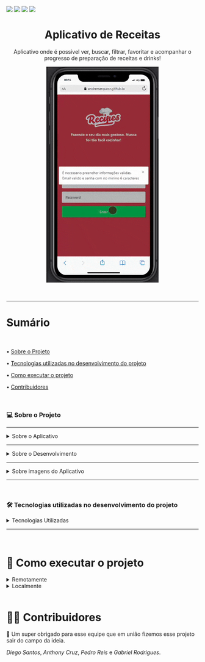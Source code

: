 <img src="https://img.shields.io/github/issues/andremarquezz/ProjetoAppReceitas"/> <img src="https://img.shields.io/github/forks/andremarquezz/ProjetoAppReceitas"/> <img src="https://img.shields.io/github/stars/andremarquezz/ProjetoAppReceitas"/> <img src="https://img.shields.io/github/license/andremarquezz/ProjetoAppReceitas"/>

<h1 align="center">Aplicativo de Receitas</h1>
<p align="center">Aplicativo onde é possivel ver, buscar, filtrar, favoritar e acompanhar o progresso de preparação de receitas e drinks!</p>
<p align="center"> 
  <img src="src/images/app.gif">
 </p>

</br>

---

# Sumário

</br>

• [Sobre o Projeto](#-sobre-o-projeto)

• [Tecnologias utilizadas no desenvolvimento do projeto](#-tecnologias-utilizadas-no-desenvolvimento-do-projeto)

• [Como executar o projeto](#-como-executar-o-projeto)

• [Contribuidores](#-contribuidores)

 </br>

### 💻 Sobre o Projeto

---

  <details>
    <summary>Sobre o Aplicativo</summary>
   </br>
<p>Um aplicativo de receitas que tem como base de dados 2 APIs distintas, uma para comidas e outra para bebidas. No aplicativo é possível ver, buscar, filtrar, favoritar e acompanhar o progresso de preparação de receitas e drinks.</p>

## APIs

### TheMealDB API

O [TheMealDB](https://www.themealdb.com/) é um banco de dados aberto de comidas, mantido pela comunidade, com receitas e ingredientes de todo o mundo.
Os end-points são bastante ricos, você pode [vê-los aqui](https://www.themealdb.com/api.php)

### The CockTailDB API
O [CockTailDB](https://www.themealdb.com/) é um banco de dados aberto de bebidas, mantido pela comunidade, com receitas e ingredientes de todo o mundo.
Os end-points também são bastante ricos, você pode [vê-los aqui](https://www.thecocktaildb.com/api.php)
  </details>

---

  <details>
    <summary>Sobre o Desenvolvimento</summary>
    </br>
  <p>Para o desenvolvimento da aplicação foi utilizado tecnologias como ReactJS, Redux Tool Kit, React Testing Library, React Router DOM e Jest.</p>
  <p>Utilizamos o método Kanban em conjunto com a ferramenta trello e o layout foi construido no figma e tem como foco dispositivos móveis, durante o desenvolvimento foi utilizado a resolução 360 x 640.</p>
<p>Realizamos DMs até a conclusão do projeto no Zoom, para alinhamentos e merge, toda a comunicação assincrona durante o dia de projeto foi feito com a ferramenta Slack</p>
  </details>

---

  <details>
    <summary>Sobre imagens do Aplicativo</summary>
    </br>
  <p>Exemplos de telas do Aplicativo.</p>
 <p align="center"> 
  <img src="src/images/telas.jpg">
 </p>
  </details>

---

 </br>

### 🛠 Tecnologias utilizadas no desenvolvimento do projeto
<details>
    <summary>Tecnologias Utilizadas</summary>
    </br>

- **[React](https://github.com/facebook/react)**

- **[React Router Dom](https://github.com/ReactTraining/react-router/tree/master/packages/react-router-dom)**

- **[Redux Tool Kit](https://redux-toolkit.js.org/)**

- **[Jest](https://github.com/facebook/jest#-delightful-javascript-testing)**

- **[React Testing Library](https://testing-library.com/docs/)**

  > Veja o arquivo [package.json](https://github.com/andremarquezz/ProjetoAppReceitas/blob/main/package.json)

  </details>

---

 </br>

# 🚀 Como executar o projeto

<details>
    <summary>Remotamente</summary>
    </br>

_Copie a URL abaixo e cole no seu navegador_

```jsx
https://andremarquezz.github.io/ProjetoAppReceitas/#/
```
  </details>
</hr>
<details>
 <summary>Localmente</summary>
    </br>

_Pré-requisitos_

Antes de começar, você vai precisar ter instalado em sua máquina as seguintes ferramentas:
[Git](https://git-scm.com), [Node.js](https://nodejs.org/en/).
Além disto é bom ter um editor para trabalhar com o código como [VSCode](https://code.visualstudio.com/)

_1- Clonar o repositorio_

```jsx
git@github.com:andremarquezz/ProjetoAppReceitas.git
```

_2- Executar o comando abaixo no terminal, dentro da pasta do projeto._

```jsx
npm install
```

_3- Executar o comando abaixo no terminal, dentro da pasta do projeto._

```jsx
npm start
```
*A aplicação contém testes, para executar basta digitar o comando abaixo no terminal, dentro da pasta do projeto.  -Em Progresso* 
```jsx 
npm test
```

  </details>
</hr>
</br>

# 👨‍💻 Contribuidores

💜 Um super obrigado para esse equipe que em união fizemos esse projeto sair do campo da ideia.

*Diego Santos*, *Anthony Cruz*, *Pedro Reis* e *Gabriel Rodrigues*.

